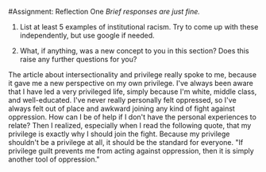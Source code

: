 #Assignment: Reflection One
*Brief responses are just fine.*

1. List at least 5 examples of institutional racism. Try to come up with these independently, but use google if needed.

1. What, if anything, was a new concept to you in this section? Does this raise any further questions for you?

  The article about intersectionality and privilege really spoke to me, because it gave me a new perspective on my own privilege. 
   I've always been aware that I have led a very privileged life, simply because I'm white, middle class, and well-educated. I've never really personally felt oppressed, so I've always felt out of place and awkward joining any kind of fight against oppression. How can I be of help if I don't have the personal experiences to relate?
   Then I realized, especially when I read the following quote, that my privilege is exactly why I should join the fight. Because my privilege shouldn't be a privilege at all, it should be the standard for everyone. 
   "If privilege guilt prevents me from acting against oppression, then it is simply another tool of oppression."
